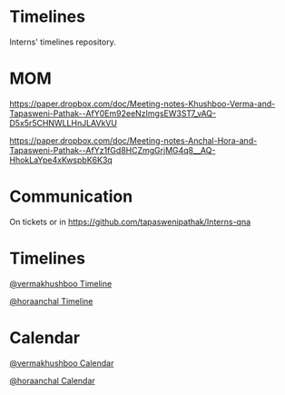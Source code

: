 # Timelines
Interns' timelines repository.

# MOM

https://paper.dropbox.com/doc/Meeting-notes-Khushboo-Verma-and-Tapasweni-Pathak--AfY0Em92eeNzImgsEW3ST7_vAQ-D5x5r5CHNWLLHnJLAVkVU

https://paper.dropbox.com/doc/Meeting-notes-Anchal-Hora-and-Tapasweni-Pathak--AfYz1fGd8HCZmgGrjMG4q8__AQ-HhokLaYpe4xKwspbK6K3q

# Communication

On tickets or in https://github.com/tapaswenipathak/Interns-qna

# Timelines

[@vermakhushboo Timeline]() 

[@horaanchal Timeline]()

# Calendar

[@vermakhushboo Calendar]()

[@horaanchal Calendar]( https://calendly.com/horaanchal17/15min)
